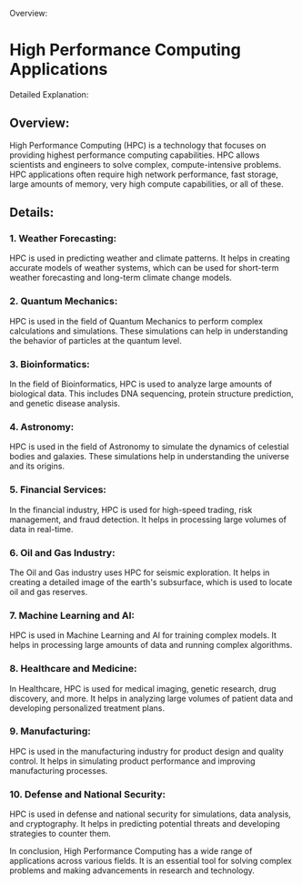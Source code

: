 Overview:
# High Performance Computing Applications
Detailed Explanation:

## Overview:

High Performance Computing (HPC) is a technology that focuses on providing highest performance computing capabilities. HPC allows scientists and engineers to solve complex, compute-intensive problems. HPC applications often require high network performance, fast storage, large amounts of memory, very high compute capabilities, or all of these.

## Details:

### 1. **Weather Forecasting:**

HPC is used in predicting weather and climate patterns. It helps in creating accurate models of weather systems, which can be used for short-term weather forecasting and long-term climate change models.

### 2. **Quantum Mechanics:**

HPC is used in the field of Quantum Mechanics to perform complex calculations and simulations. These simulations can help in understanding the behavior of particles at the quantum level.

### 3. **Bioinformatics:**

In the field of Bioinformatics, HPC is used to analyze large amounts of biological data. This includes DNA sequencing, protein structure prediction, and genetic disease analysis.

### 4. **Astronomy:**

HPC is used in the field of Astronomy to simulate the dynamics of celestial bodies and galaxies. These simulations help in understanding the universe and its origins.

### 5. **Financial Services:**

In the financial industry, HPC is used for high-speed trading, risk management, and fraud detection. It helps in processing large volumes of data in real-time.

### 6. **Oil and Gas Industry:**

The Oil and Gas industry uses HPC for seismic exploration. It helps in creating a detailed image of the earth's subsurface, which is used to locate oil and gas reserves.

### 7. **Machine Learning and AI:**

HPC is used in Machine Learning and AI for training complex models. It helps in processing large amounts of data and running complex algorithms.

### 8. **Healthcare and Medicine:**

In Healthcare, HPC is used for medical imaging, genetic research, drug discovery, and more. It helps in analyzing large volumes of patient data and developing personalized treatment plans.

### 9. **Manufacturing:**

HPC is used in the manufacturing industry for product design and quality control. It helps in simulating product performance and improving manufacturing processes.

### 10. **Defense and National Security:**

HPC is used in defense and national security for simulations, data analysis, and cryptography. It helps in predicting potential threats and developing strategies to counter them.

In conclusion, High Performance Computing has a wide range of applications across various fields. It is an essential tool for solving complex problems and making advancements in research and technology.